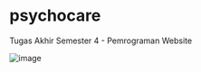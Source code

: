# psychocare
Tugas Akhir Semester 4 - Pemrograman Website

![image](https://github.com/keziahpn/psychocare/assets/119906657/9d2d8176-ce3c-4340-ba89-92355a1b52e2)

